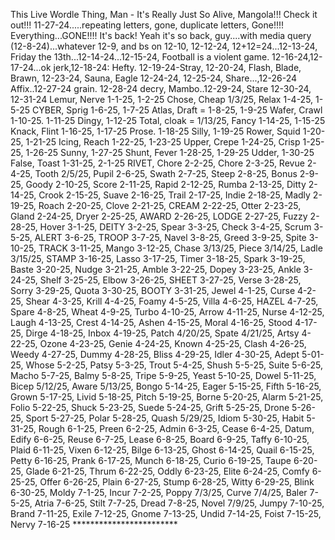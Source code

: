 This Live Wordle Thing, Man - It's Really Just So Alive, Mangola!!!
Check it out!!! 11-27-24.....repeating letters, gone, duplicate letters, Gone!!!!
Everything...GONE!!!!  It's back! Yeah it's so back, guy....with media query (12-8-24)...whatever 12-9, and bs on 12-10, 12-12-24, 12+12=24...12-13-24, Friday the 13th...12-14-24...12-15-24, Football is a violent game. 12-16-24,12-17-24...ok jerk,12-18-24: Hefty. 12-19-24-Stray, 12-20-24, Flash, Blade, Brawn, 12-23-24, Sauna, Eagle 12-24-24, 12-25-24, Share...,12-26-24 Affix..12-27-24 grain. 12-28-24 decry, Mambo..12-29-24, Stare 12-30-24, 12-31-24 Lemur, Nerve 1-1-25, 1-2-25 Chose, Cheap 1/3/25, Relax 1-4-25, 1-5-25 CYBER, Sprig 1-6-25, 1-7-25 Atlas, Draft = 1-8-25, 1-9-25 Wafer, Crawl 1-10-25. 1-11-25 Dingy, 1-12-25 Total, cloak = 1/13/25, Fancy 1-14-25, 1-15-25 Knack, Flint 1-16-25, 1-17-25 Prose. 1-18-25 Silly, 1-19-25 Rower, Squid 1-20-25, 1-21-25 Icing, Reach 1-22-25, 1-23-25 Upper, Crepe 1-24-25, Crisp 1-25-25, 1-26-25 Sunny,
1-27-25 Shunt, Fever 1-28-25, 1-29-25 Udder, 1-30-25 False, Toast 1-31-25, 2-1-25 RIVET, Chore 2-2-25, Chore  2-3-25, Revue 2-4-25, Tooth 2/5/25, Pupil 2-6-25, Swath 2-7-25, Steep 2-8-25, Bonus 2-9-25, Goody 2-10-25, Score 2-11-25, Rapid 2-12-25, Rumba 2-13-25, Ditty 2-14-25, Crook 2-15-25, Suave 2-16-25, Trail 2-17-25, Indie 2-18-25, Madly 2-19-25, Roach 2-20-25, Clove 2-21-25, CREAM 2-22-25, Otter 2-23-25, Gland 2-24-25, Dryer 2-25-25, AWARD 2-26-25, LODGE 2-27-25, Fuzzy 2-28-25, Hover 3-1-25, DEITY 3-2-25, Spear 3-3-25, Check 3-4-25, Scrum 3-5-25, ALERT 3-6-25, TROOP 3-7-25, Navel 3-8-25, Greed 3-9-25, Spite 3-10-25,
TRACK 3-11-25, Mango 3-12-25, Chase 3/13/25, Piece 3/14/25, Ladle 3/15/25, STAMP 3-16-25, Lasso 3-17-25, Timer 3-18-25, Spark 3-19-25, Baste 3-20-25, Nudge 3-21-25, Amble 3-22-25, Dopey 3-23-25, Ankle 3-24-25, Shelf 3-25-25, Elbow 3-26-25, SHEET 3-27-25, Verse 3-28-25, Sorry 3-29-25, Quota 3-30-25, BOOTY 3-31-25, Jewel 4-1-25, Curse 4-2-25, Shear 4-3-25, Krill 4-4-25, Foamy 4-5-25, Villa 4-6-25, HAZEL 4-7-25, Spare 4-8-25, Wheat 4-9-25, Turbo 4-10-25, Arrow 4-11-25, Nurse 4-12-25, Laugh 4-13-25, Crest 4-14-25, Ashen 4-15-25, Moral 4-16-25, Stood 4-17-25, Dirge 4-18-25, Inbox 4-19-25, Patch 4/20/25, Spate 4/21/25, Artsy 4-22-25, Ozone 4-23-25, Genie 4-24-25, Known 4-25-25, Clash 4-26-25, Weedy 4-27-25, Dummy 4-28-25, Bliss 4-29-25, Idler 4-30-25, Adept 5-01-25, Whose 5-2-25, Patsy 5-3-25, Trout 5-4-25, Shush 5-5-25, Suite 5-6-25, Macho 5-7-25, Balmy 5-8-25, Tripe 5-9-25, Yeast 5-10-25, Dowel 5-11-25, Bicep 5/12/25, Aware 5/13/25, Bongo 5-14-25, Eager 5-15-25, Fifth 5-16-25, Grown 5-17-25, Livid 5-18-25, Pitch 5-19-25, Borne 5-20-25, Alarm 5-21-25, Folio 5-22-25, Shuck 5-23-25, Suede 5-24-25, Grift 5-25-25, Drone 5-26-25, Sport 5-27-25, Polar 5-28-25, Quash 5/29/25, Idiom 5-30-25, Habit 5-31-25, Rough 6-1-25, Preen 6-2-25, Admin 6-3-25, Cease 6-4-25, Datum, Edify 6-6-25, Reuse 6-7-25, Lease 6-8-25, Board 6-9-25, Taffy 6-10-25, Plaid 6-11-25, Vixen 6-12-25, Bilge 6-13-25, Ghost 6-14-25, Quail 6-15-25, Petty 6-16-25, Prank 6-17-25, Munch 6-18-25, Curio 6-19-25, Taupe 6-20-25, Glade 6-21-25, Thrum 6-22-25, Oddly 6-23-25, Elite 6-24-25, Comfy 6-25-25, Offer 6-26-25, Plain 6-27-25, Stump 6-28-25, Witty 6-29-25, Blink 6-30-25, Moldy 7-1-25, Incur 7-2-25, Poppy 7/3/25, Curve 7/4/25, Baler 7-5-25, Atria 7-6-25, Stilt 7-7-25, Dread 7-8-25, Novel 7/9/25, Jumpy 7-10-25, Brand 7-11-25, Exile 7-12-25, Gnome 7-13-25, Undid 7-14-25, Foist 7-15-25, Nervy 7-16-25 ************************
 

